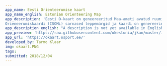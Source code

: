```yaml
---
app_name: Eesti Orienteerumise kaart
app_name_english: Estonian Orienteering Map
app_description: 'Eesti O-kaart on geneereeritud Maa-ameti avatud ruumiandmete ja OpenStreetMap andmete põhjal.
Orieneerumiskaardi (ISOMi) sarnased leppemärgid ja kaardi on genereerinud Osport.ee teenuste jaoks Tarmo 2018 novembris.'
app_description_english: "A description is not yet available in English"
app_preview: 'https://raw.githubusercontent.com/okestonia/jkan/master/img/okaart.PNG'
app_url: 'https://okaart.osport.ee/'
developed_by: Tarmo Klaar
img: okaart.PNG
tags:
submitted: 2018/12/04
---
```

